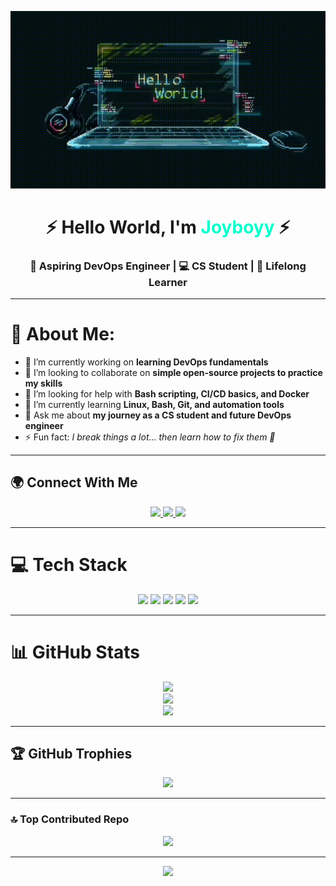 <p align="center">
  <img src="https://github.com/joyboyy23/assets/raw/main/video_2025-09-05_20-57-22.gif" width="650" alt="Cyberpunk DevOps Banner"/>
</p>

<h1 align="center">⚡ Hello World, I'm <span style="color:#00ffcc">Joyboyy</span> ⚡</h1>
<h3 align="center">🌌 Aspiring DevOps Engineer | 💻 CS Student | 🚀 Lifelong Learner</h3>

---

# 💫 About Me:
- 🔭 I’m currently working on **learning DevOps fundamentals**  
- 🤝 I’m looking to collaborate on **simple open-source projects to practice my skills**  
- 👐 I’m looking for help with **Bash scripting, CI/CD basics, and Docker**  
- 🌱 I’m currently learning **Linux, Bash, Git, and automation tools**  
- 💬 Ask me about **my journey as a CS student and future DevOps engineer**  
- ⚡ Fun fact: *I break things a lot… then learn how to fix them 🚀*

---

## 🌍 Connect With Me
<p align="center">
  <a href="https://discord.com/users/1024679734367485982" target="_blank">
    <img src="https://img.shields.io/static/v1?message=Discord&logo=discord&label=&color=7289DA&logoColor=white&style=for-the-badge" height="35" />
  </a>
  <a href="http://t.me/Jjoyboyy" target="_blank">
    <img src="https://img.shields.io/static/v1?message=Telegram&logo=telegram&label=&color=2CA5E0&logoColor=white&style=for-the-badge" height="35" />
  </a>
  <a href="https://www.facebook.com/share/16uUPrqbS9/" target="_blank">
    <img src="https://img.shields.io/static/v1?message=Facebook&logo=facebook&label=&color=1877F2&logoColor=white&style=for-the-badge" height="35" />
  </a>
</p>

---

# 💻 Tech Stack
<p align="center">
  <img src="https://img.shields.io/badge/c++-%2300599C.svg?style=for-the-badge&logo=c%2B%2B&logoColor=white"/>
  <img src="https://img.shields.io/badge/bash_script-%23121011.svg?style=for-the-badge&logo=gnu-bash&logoColor=white"/>
  <img src="https://img.shields.io/badge/html5-%23E34F26.svg?style=for-the-badge&logo=html5&logoColor=white"/>
  <img src="https://img.shields.io/badge/python-3670A0?style=for-the-badge&logo=python&logoColor=ffdd54"/>
  <img src="https://img.shields.io/badge/mysql-4479A1.svg?style=for-the-badge&logo=mysql&logoColor=white"/>
</p>

---

# 📊 GitHub Stats
<p align="center">
  <img src="https://github-readme-stats.vercel.app/api?username=joyboyy23&theme=dark&hide_border=false&include_all_commits=false&count_private=false" /><br/>
  <img src="https://nirzak-streak-stats.vercel.app/?user=joyboyy23&theme=dark&hide_border=false"/><br/>
  <img src="https://github-readme-stats.vercel.app/api/top-langs/?username=joyboyy23&theme=dark&hide_border=false&include_all_commits=false&count_private=false&layout=compact"/>
</p>

---

## 🏆 GitHub Trophies
<p align="center">
  <img src="https://github-profile-trophy.vercel.app/?username=joyboyy23&theme=radical&no-frame=false&no-bg=false&margin-w=4"/>
</p>

---

### 🔝 Top Contributed Repo
<p align="center">
  <img src="https://github-contributor-stats.vercel.app/api?username=joyboyy23&limit=5&theme=dark&combine_all_yearly_contributions=true"/>
</p>

---

<p align="center">
  <a href="https://visitcount.itsvg.in">
    <img src="https://visitcount.itsvg.in/api?id=joyboyy23&icon=0&color=0" />
  </a>
</p>

<!-- Proudly created with GPRM ( https://gprm.itsvg.in ) -->
